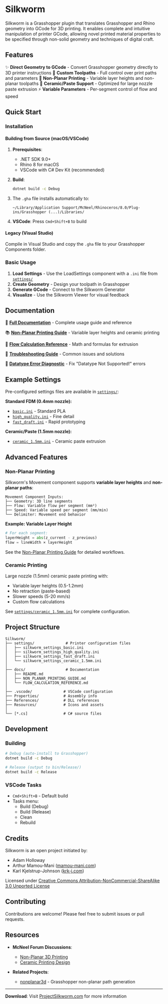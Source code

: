 # Silkworm

Silkworm is a Grasshopper plugin that translates Grasshopper and Rhino geometry into GCode for 3D printing. It enables complete and intuitive manipulation of printer GCode, allowing novel printed material properties to be specified through non-solid geometry and techniques of digital craft.

## Features

✨ **Direct Geometry to GCode** - Convert Grasshopper geometry directly to 3D printer instructions
🎨 **Custom Toolpaths** - Full control over print paths and parameters
🌊 **Non-Planar Printing** - Variable layer heights and non-planar toolpaths
🏺 **Ceramic/Paste Support** - Optimized for large nozzle paste extrusion
⚡ **Variable Parameters** - Per-segment control of flow and speed

## Quick Start

### Installation

#### Building from Source (macOS/VSCode)

1. **Prerequisites**:
   - .NET SDK 9.0+
   - Rhino 8 for macOS
   - VSCode with C# Dev Kit (recommended)

2. **Build**:
   ```bash
   dotnet build -c Debug
   ```

3. The `.gha` file installs automatically to:
   ```
   ~/Library/Application Support/McNeel/Rhinoceros/8.0/Plug-ins/Grasshopper (...)/Libraries/
   ```

4. **VSCode**: Press `Cmd+Shift+B` to build

#### Legacy (Visual Studio)

Compile in Visual Studio and copy the `.gha` file to your Grasshopper Components folder.

### Basic Usage

1. **Load Settings** - Use the LoadSettings component with a `.ini` file from [`settings/`](settings/)
2. **Create Geometry** - Design your toolpath in Grasshopper
3. **Generate GCode** - Connect to the Silkworm Generator
4. **Visualize** - Use the Silkworm Viewer for visual feedback

## Documentation

📖 **[Full Documentation](docs/README.md)** - Complete usage guide and reference

📚 **[Non-Planar Printing Guide](docs/NON_PLANAR_PRINTING_GUIDE.md)** - Variable layer heights and ceramic printing

🔢 **[Flow Calculation Reference](docs/FLOW_CALCULATION_REFERENCE.md)** - Math and formulas for extrusion

🔧 **[Troubleshooting Guide](docs/TROUBLESHOOTING.md)** - Common issues and solutions

🐛 **[Datatype Error Diagnostic](docs/DATATYPE_ERROR_DIAGNOSTIC.md)** - Fix "Datatype Not Supported!" errors

## Example Settings

Pre-configured settings files are available in [`settings/`](settings/):

**Standard FDM (0.4mm nozzle):**
- [`basic.ini`](settings/silkworm_settings_basic.ini) - Standard PLA
- [`high_quality.ini`](settings/silkworm_settings_high_quality.ini) - Fine detail
- [`fast_draft.ini`](settings/silkworm_settings_fast_draft.ini) - Rapid prototyping

**Ceramic/Paste (1.5mm nozzle):**
- [`ceramic_1.5mm.ini`](settings/silkworm_settings_ceramic_1.5mm.ini) - Ceramic paste extrusion

## Advanced Features

### Non-Planar Printing

Silkworm's Movement component supports **variable layer heights** and **non-planar paths**:

```
Movement Component Inputs:
├── Geometry: 3D line segments
├── Flow: Variable flow per segment (mm²)
├── Speed: Variable speed per segment (mm/min)
└── Delimiter: Movement end behavior
```

**Example: Variable Layer Height**
```python
# For each segment:
layerHeight = abs(z_current - z_previous)
flow = lineWidth × layerHeight
```

See the [Non-Planar Printing Guide](docs/NON_PLANAR_PRINTING_GUIDE.md) for detailed workflows.

### Ceramic Printing

Large nozzle (1.5mm) ceramic paste printing with:
- Variable layer heights (0.5-1.2mm)
- No retraction (paste-based)
- Slower speeds (5-20 mm/s)
- Custom flow calculations

See [`settings/ceramic_1.5mm.ini`](settings/silkworm_settings_ceramic_1.5mm.ini) for complete configuration.

## Project Structure

```
Silkworm/
├── settings/              # Printer configuration files
│   ├── silkworm_settings_basic.ini
│   ├── silkworm_settings_high_quality.ini
│   ├── silkworm_settings_fast_draft.ini
│   └── silkworm_settings_ceramic_1.5mm.ini
│
├── docs/                  # Documentation
│   ├── README.md
│   ├── NON_PLANAR_PRINTING_GUIDE.md
│   └── FLOW_CALCULATION_REFERENCE.md
│
├── .vscode/              # VSCode configuration
├── Properties/           # Assembly info
├── References/           # DLL references
├── Resources/            # Icons and assets
│
└── [*.cs]                # C# source files
```

## Development

### Building

```bash
# Debug (auto-install to Grasshopper)
dotnet build -c Debug

# Release (output to bin/Release/)
dotnet build -c Release
```

### VSCode Tasks

- `Cmd+Shift+B` - Default build
- Tasks menu:
  - Build (Debug)
  - Build (Release)
  - Clean
  - Rebuild

## Credits

Silkworm is an open project initiated by:
- Adam Holloway
- Arthur Mamou-Mani ([mamou-mani.com](http://mamou-mani.com))
- Karl Kjelstrup-Johnson ([krk-j.com](http://krk-j.com))

Licensed under [Creative Commons Attribution-NonCommercial-ShareAlike 3.0 Unported License](http://creativecommons.org/licenses/by-nc-sa/3.0/)

## Contributing

Contributions are welcome! Please feel free to submit issues or pull requests.

## Resources

- **McNeel Forum Discussions**:
  - [Non-Planar 3D Printing](https://discourse.mcneel.com/t/non-planar-3d-printing/151873)
  - [Ceramic Printing Design](https://discourse.mcneel.com/t/designing-for-3d-printing-especially-ceramics/79137)

- **Related Projects**:
  - [nonplanar3d](https://github.com/r3dsign/nonplanar3d) - Grasshopper non-planar path generation

---

**Download**: Visit [ProjectSilkworm.com](http://ProjectSilkworm.com) for more information
